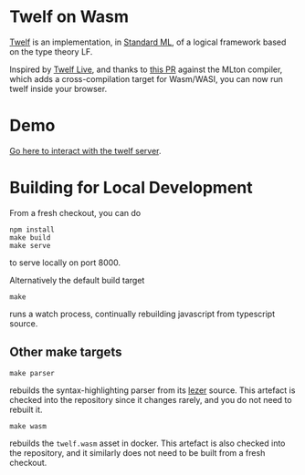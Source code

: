 Twelf on Wasm
=============

[Twelf](http://twelf.org/wiki/Main_Page) is an implementation, in
[Standard ML](https://en.wikipedia.org/wiki/Standard_ML), of a logical
framework based on the type theory LF.

Inspired by [Twelf Live](https://twelf-live.onrender.com), and thanks
to [this PR](https://github.com/MLton/mlton/pull/550) against the
MLton compiler, which adds a cross-compilation target for Wasm/WASI,
you can now run twelf inside your browser.

Demo
====

[Go here to interact with the twelf server](https://jcreedcmu.github.io/twelf-wasm).

Building for Local Development
==============================

From a fresh checkout, you can do
```shell
npm install
make build
make serve
```
to serve locally on port 8000.

Alternatively the default build target
```
make
```
runs a watch process, continually rebuilding javascript from typescript source.

Other make targets
------------------
```shell
make parser
```
rebuilds the syntax-highlighting parser from its [lezer](https://lezer.codemirror.net/) source.
This artefact is checked into the repository since it changes rarely, and you do not need to rebuilt it.

```shell
make wasm
```
rebuilds the `twelf.wasm` asset in docker. This artefact is also checked into the repository,
and it similarly does not need to be built from a fresh checkout.
